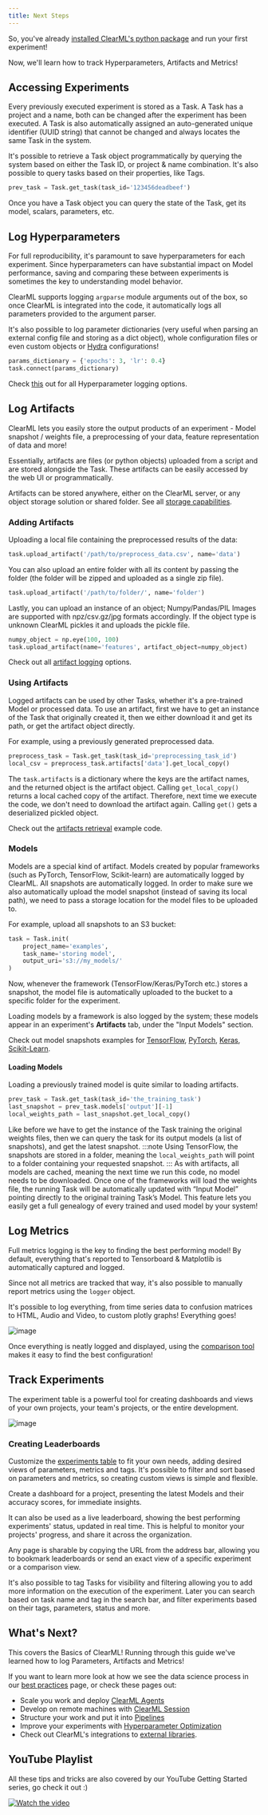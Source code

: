 ```yaml
---
title: Next Steps
---
```


So, you've already [installed ClearML's python package](ds_first_steps.md) and run your first experiment!

Now, we'll learn how to track Hyperparameters, Artifacts and Metrics!

## Accessing Experiments

Every previously executed experiment is stored as a Task.
A Task has a project and a name, both can be changed after the experiment has been executed.
A Task is also automatically assigned an auto-generated unique identifier (UUID string) that cannot be changed and always locates the same Task in the system.

It's possible to retrieve a Task object programmatically by querying the system based on either the Task ID,
or project & name combination. It's also possible to query tasks based on their properties, like Tags.

```python
prev_task = Task.get_task(task_id='123456deadbeef')
```

Once you have a Task object you can query the state of the Task, get its model, scalars, parameters, etc.

## Log Hyperparameters

For full reproducibility, it's paramount to save hyperparameters for each experiment. Since hyperparameters can have substantial impact
on Model performance, saving and comparing these between experiments is sometimes the key to understanding model behavior.

ClearML supports logging `argparse` module arguments out of the box, so once ClearML is integrated into the code, it automatically logs all parameters provided to the argument parser.

It's also possible to log parameter dictionaries (very useful when parsing an external config file and storing as a dict object),
whole configuration files or even custom objects or [Hydra](https://hydra.cc/docs/intro/) configurations!

```python
params_dictionary = {'epochs': 3, 'lr': 0.4}
task.connect(params_dictionary)
```

Check [this](../../fundamentals/hyperparameters.md) out for all Hyperparameter logging options.

## Log Artifacts

ClearML lets you easily store the output products of an experiment - Model snapshot / weights file, a preprocessing of your data, feature representation of data and more!

Essentially, artifacts are files (or python objects) uploaded from a script and are stored alongside the Task.
These artifacts can be easily accessed by the web UI or programmatically.

Artifacts can be stored anywhere, either on the ClearML server, or any object storage solution or shared folder.
See all [storage capabilities](../../integrations/storage.md).


### Adding Artifacts

Uploading a local file containing the preprocessed results of the data:
```python
task.upload_artifact('/path/to/preprocess_data.csv', name='data')
```

You can also upload an entire folder with all its content by passing the folder (the folder will be zipped and uploaded as a single zip file).
```python
task.upload_artifact('/path/to/folder/', name='folder')
```

Lastly, you can upload an instance of an object; Numpy/Pandas/PIL Images are supported with npz/csv.gz/jpg formats accordingly.
If the object type is unknown ClearML pickles it and uploads the pickle file.

```python
numpy_object = np.eye(100, 100)
task.upload_artifact(name='features', artifact_object=numpy_object)
```

Check out all [artifact logging](../../clearml_sdk/task_sdk.md#artifacts) options.

### Using Artifacts

Logged artifacts can be used by other Tasks, whether it's a pre-trained Model or processed data.
To use an artifact, first we have to get an instance of the Task that originally created it,
then we either download it and get its path, or get the artifact object directly.

For example, using a previously generated preprocessed data.

```python
preprocess_task = Task.get_task(task_id='preprocessing_task_id')
local_csv = preprocess_task.artifacts['data'].get_local_copy()
```

The `task.artifacts` is a dictionary where the keys are the artifact names, and the returned object is the artifact object.
Calling `get_local_copy()` returns a local cached copy of the artifact. Therefore, next time we execute the code, we don't
need to download the artifact again.
Calling `get()` gets a deserialized pickled object.

Check out the [artifacts retrieval](https://github.com/allegroai/clearml/blob/master/examples/reporting/artifacts_retrieval.py) example code.

### Models

Models are a special kind of artifact.
Models created by popular frameworks (such as PyTorch, TensorFlow, Scikit-learn) are automatically logged by ClearML.
All snapshots are automatically logged. In order to make sure we also automatically upload the model snapshot (instead of saving its local path),
we need to pass a storage location for the model files to be uploaded to.

For example, upload all snapshots to an S3 bucket:
```python
task = Task.init(
    project_name='examples',
    task_name='storing model',
    output_uri='s3://my_models/'
)
```

Now, whenever the framework (TensorFlow/Keras/PyTorch etc.) stores a snapshot, the model file is automatically uploaded to the bucket to a specific folder for the experiment.

Loading models by a framework is also logged by the system; these models appear in an experiment's **Artifacts** tab,
under the "Input Models" section.

Check out model snapshots examples for [TensorFlow](https://github.com/allegroai/clearml/blob/master/examples/frameworks/tensorflow/tensorflow_mnist.py),
[PyTorch](https://github.com/allegroai/clearml/blob/master/examples/frameworks/pytorch/pytorch_mnist.py),
[Keras](https://github.com/allegroai/clearml/blob/master/examples/frameworks/keras/keras_tensorboard.py),
[Scikit-Learn](https://github.com/allegroai/clearml/blob/master/examples/frameworks/scikit-learn/sklearn_joblib_example.py).

#### Loading Models
Loading a previously trained model is quite similar to loading artifacts.

```python
prev_task = Task.get_task(task_id='the_training_task')
last_snapshot = prev_task.models['output'][-1]
local_weights_path = last_snapshot.get_local_copy()
```

Like before we have to get the instance of the Task training the original weights files, then we can query the task for its output models (a list of snapshots), and get the latest snapshot.
:::note
Using TensorFlow, the snapshots are stored in a folder, meaning the `local_weights_path` will point to a folder containing your requested snapshot.
:::
As with artifacts, all models are cached, meaning the next time we run this code, no model needs to be downloaded.
Once one of the frameworks will load the weights file, the running Task will be automatically updated with “Input Model” pointing directly to the original training Task’s Model.
This feature lets you easily get a full genealogy of every trained and used model by your system!

## Log Metrics

Full metrics logging is the key to finding the best performing model!
By default, everything that's reported to Tensorboard & Matplotlib is automatically captured and logged.

Since not all metrics are tracked that way, it's also possible to manually report metrics using the `logger` object.

It's possible to log everything, from time series data to confusion matrices to HTML, Audio and Video, to custom plotly graphs! Everything goes!

![image](../../img/report_plotly.png)

Once everything is neatly logged and displayed, using the [comparison tool](../../webapp/webapp_exp_comparing.md) makes it easy to find the best configuration!


## Track Experiments

The experiment table is a powerful tool for creating dashboards and views of your own projects, your team's projects, or the entire development.

![image](../../img/webapp_experiment_table.png)


### Creating Leaderboards
Customize the [experiments table](../../webapp/webapp_exp_table.md) to fit your own needs, adding desired views of parameters, metrics and tags.
It's possible to filter and sort based on parameters and metrics, so creating custom views is simple and flexible.

Create a dashboard for a project, presenting the latest Models and their accuracy scores, for immediate insights.

It can also be used as a live leaderboard, showing the best performing experiments' status, updated in real time.
This is helpful to monitor your projects' progress, and share it across the organization.

Any page is sharable by copying the URL from the address bar, allowing you to bookmark leaderboards or send an exact view of a specific experiment or a comparison view.

It's also possible to tag Tasks for visibility and filtering allowing you to add more information on the execution of the experiment.
Later you can search based on task name and tag in the search bar, and filter experiments based on their tags, parameters, status and more.

## What's Next?

This covers the Basics of ClearML! Running through this guide we've learned how to log Parameters, Artifacts and Metrics!

If you want to learn more look at how we see the data science process in our [best practices](best_practices.md) page,
or check these pages out:

- Scale you work and deploy [ClearML Agents](../../clearml_agent.md)
- Develop on remote machines with [ClearML Session](../../apps/clearml_session.md)
- Structure your work and put it into [Pipelines](../../pipelines/pipelines.md)
- Improve your experiments with [Hyperparameter Optimization](../../fundamentals/hpo.md)
- Check out ClearML's integrations to [external libraries](../../guides/frameworks/autokeras/integration_autokeras.md).

## YouTube Playlist

All these tips and tricks are also covered by our YouTube Getting Started series, go check it out :)

[![Watch the video](https://img.youtube.com/vi/kyOfwVg05EM/hqdefault.jpg)](https://www.youtube.com/watch?v=kyOfwVg05EM&list=PLMdIlCuMqSTnoC45ME5_JnsJX0zWqDdlO&index=3)